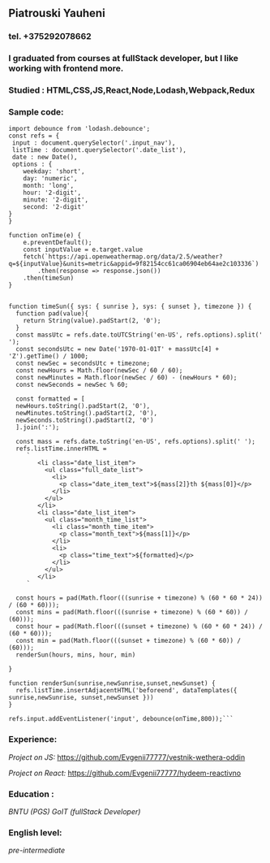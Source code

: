 ## Piatrouski Yauheni

### tel. +375292078662

### I graduated from courses at fullStack developer, but I like working with frontend more.

### Studied : HTML,CSS,JS,React,Node,Lodash,Webpack,Redux

### Sample code:

````import dataTemplates from '../templates/data.hbs';
import debounce from 'lodash.debounce';
const refs = {
 input : document.querySelector('.input_nav'),
 listTime : document.querySelector('.date_list'),
 date : new Date(),
 options : {
    weekday: 'short',
    day: 'numeric',
    month: 'long',
    hour: '2-digit',
    minute: '2-digit',
    second: '2-digit'
}
}

function onTime(e) {
    e.preventDefault();
    const inputValue = e.target.value
    fetch(`https://api.openweathermap.org/data/2.5/weather?q=${inputValue}&units=metric&appid=9f82154cc61ca06904eb64ae2c103336`)
        .then(response => response.json())
    .then(timeSun)
}


function timeSun({ sys: { sunrise }, sys: { sunset }, timezone }) {
  function pad(value){
    return String(value).padStart(2, '0');
  }
  const massUtc = refs.date.toUTCString('en-US', refs.options).split(' ');
  const secondsUtc = new Date('1970-01-01T' + massUtc[4] + 'Z').getTime() / 1000;
  const newSec = secondsUtc + timezone;
  const newHours = Math.floor(newSec / 60 / 60);
  const newMinutes = Math.floor(newSec / 60) - (newHours * 60);
  const newSeconds = newSec % 60;

  const formatted = [
  newHours.toString().padStart(2, '0'),
  newMinutes.toString().padStart(2, '0'),
  newSeconds.toString().padStart(2, '0')
  ].join(':');

  const mass = refs.date.toString('en-US', refs.options).split(' ');
  refs.listTime.innerHTML =
     `
        <li class="date_list_item">
          <ul class="full_date_list">
            <li>
              <p class="date_item_text">${mass[2]}th ${mass[0]}</p>
            </li>
          </ul>
        </li>
        <li class="date_list_item">
          <ul class="month_time_list">
            <li class="month_time_item">
              <p class="month_text">${mass[1]}</p>
            </li>
            <li>
              <p class="time_text">${formatted}</p>
            </li>
          </ul>
        </li>
     `

  const hours = pad(Math.floor(((sunrise + timezone) % (60 * 60 * 24)) / (60 * 60)));
  const mins = pad(Math.floor(((sunrise + timezone) % (60 * 60)) / (60)));
  const hour = pad(Math.floor(((sunset + timezone) % (60 * 60 * 24)) / (60 * 60)));
  const min = pad(Math.floor(((sunset + timezone) % (60 * 60)) / (60)));
  renderSun(hours, mins, hour, min)

}

function renderSun(sunrise,newSunrise,sunset,newSunset) {
  refs.listTime.insertAdjacentHTML('beforeend', dataTemplates({ sunrise,newSunrise, sunset,newSunset }))
}

refs.input.addEventListener('input', debounce(onTime,800));```
````

### Experience:

_Project on JS:_
https://github.com/Evgenii77777/vestnik-wethera-oddin

_Project on React:_
https://github.com/Evgenii77777/hydeem-reactivno

### Education :

_BNTU (PGS)_
_GoIT (fullStack Developer)_

### English level:

_pre-intermediate_
